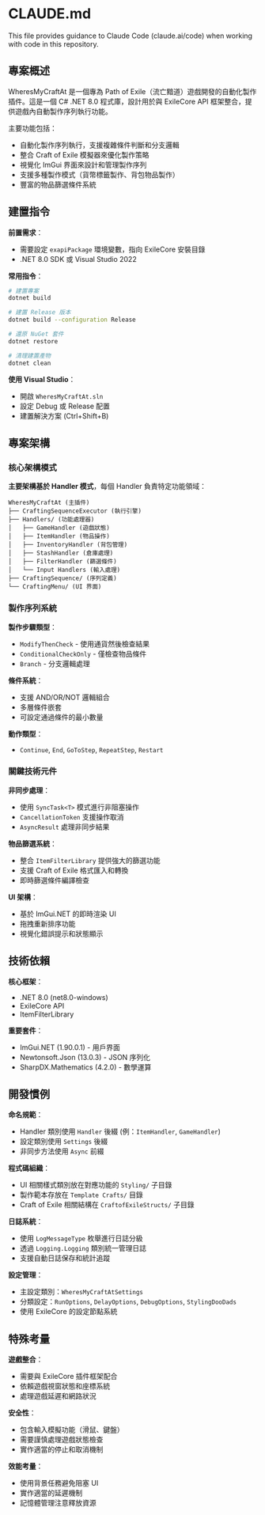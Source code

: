 # CLAUDE.md

This file provides guidance to Claude Code (claude.ai/code) when working with code in this repository.

## 專案概述

WheresMyCraftAt 是一個專為 Path of Exile（流亡黯道）遊戲開發的自動化製作插件。這是一個 C# .NET 8.0 程式庫，設計用於與 ExileCore API 框架整合，提供遊戲內自動製作序列執行功能。

主要功能包括：
- 自動化製作序列執行，支援複雜條件判斷和分支邏輯
- 整合 Craft of Exile 模擬器來優化製作策略
- 視覺化 ImGui 界面來設計和管理製作序列
- 支援多種製作模式（貨幣標籤製作、背包物品製作）
- 豐富的物品篩選條件系統

## 建置指令

**前置需求**：
- 需要設定 `exapiPackage` 環境變數，指向 ExileCore 安裝目錄
- .NET 8.0 SDK 或 Visual Studio 2022

**常用指令**：
```bash
# 建置專案
dotnet build

# 建置 Release 版本
dotnet build --configuration Release

# 還原 NuGet 套件
dotnet restore

# 清理建置產物
dotnet clean
```

**使用 Visual Studio**：
- 開啟 `WheresMyCraftAt.sln`
- 設定 Debug 或 Release 配置
- 建置解決方案 (Ctrl+Shift+B)

## 專案架構

### 核心架構模式

**主要架構基於 Handler 模式**，每個 Handler 負責特定功能領域：

```
WheresMyCraftAt (主插件)
├── CraftingSequenceExecutor (執行引擎)
├── Handlers/ (功能處理器)
│   ├── GameHandler (遊戲狀態)
│   ├── ItemHandler (物品操作)
│   ├── InventoryHandler (背包管理)
│   ├── StashHandler (倉庫處理)
│   ├── FilterHandler (篩選條件)
│   └── Input Handlers (輸入處理)
├── CraftingSequence/ (序列定義)
└── CraftingMenu/ (UI 界面)
```

### 製作序列系統

**製作步驟類型**：
- `ModifyThenCheck` - 使用通貨然後檢查結果
- `ConditionalCheckOnly` - 僅檢查物品條件
- `Branch` - 分支邏輯處理

**條件系統**：
- 支援 AND/OR/NOT 邏輯組合
- 多層條件嵌套
- 可設定通過條件的最小數量

**動作類型**：
- `Continue`, `End`, `GoToStep`, `RepeatStep`, `Restart`

### 關鍵技術元件

**非同步處理**：
- 使用 `SyncTask<T>` 模式進行非阻塞操作
- `CancellationToken` 支援操作取消
- `AsyncResult` 處理非同步結果

**物品篩選系統**：
- 整合 `ItemFilterLibrary` 提供強大的篩選功能
- 支援 Craft of Exile 格式匯入和轉換
- 即時篩選條件編譯檢查

**UI 架構**：
- 基於 ImGui.NET 的即時渲染 UI
- 拖拽重新排序功能
- 視覺化錯誤提示和狀態顯示

## 技術依賴

**核心框架**：
- .NET 8.0 (net8.0-windows)
- ExileCore API
- ItemFilterLibrary

**重要套件**：
- ImGui.NET (1.90.0.1) - 用戶界面
- Newtonsoft.Json (13.0.3) - JSON 序列化
- SharpDX.Mathematics (4.2.0) - 數學運算

## 開發慣例

**命名規範**：
- Handler 類別使用 `Handler` 後綴 (例：`ItemHandler`, `GameHandler`)
- 設定類別使用 `Settings` 後綴
- 非同步方法使用 `Async` 前綴

**程式碼組織**：
- UI 相關樣式類別放在對應功能的 `Styling/` 子目錄
- 製作範本存放在 `Template Crafts/` 目錄
- Craft of Exile 相關結構在 `CraftofExileStructs/` 子目錄

**日誌系統**：
- 使用 `LogMessageType` 枚舉進行日誌分級
- 透過 `Logging.Logging` 類別統一管理日誌
- 支援自動日誌保存和統計追蹤

**設定管理**：
- 主設定類別：`WheresMyCraftAtSettings`
- 分類設定：`RunOptions`, `DelayOptions`, `DebugOptions`, `StylingDooDads`
- 使用 ExileCore 的設定節點系統

## 特殊考量

**遊戲整合**：
- 需要與 ExileCore 插件框架配合
- 依賴遊戲視窗狀態和座標系統
- 處理遊戲延遲和網路狀況

**安全性**：
- 包含輸入模擬功能（滑鼠、鍵盤）
- 需要謹慎處理遊戲狀態檢查
- 實作適當的停止和取消機制

**效能考量**：
- 使用背景任務避免阻塞 UI
- 實作適當的延遲機制
- 記憶體管理注意釋放資源